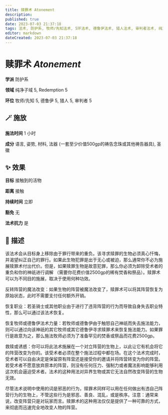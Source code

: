 ```yaml
---
title: 赎罪术 Atonement
description: 
published: true
date: 2023-07-03 21:37:18
tags: 法术, 防护系, 牧师/先知法术, 5环法术, 德鲁伊法术, 猎人法术, 审判者法术, 纯净子域, Redemption
editor: markdown
dateCreated: 2023-07-03 21:37:18
---
```


# **赎罪术** *Atonement*

**学派** 防护系 

**领域** 纯净子域 5, Redemption 5

**环位** 牧师/先知 5, 德鲁伊 5, 猎人 5, 审判者 5

## 🪄 施放

**施法时间** 1 小时

**成分** 语言, 姿势, 材料, 法器 (一套至少价值500gp的祷告念珠或其他祷告器具), 圣徽

## ✨ 效果 

**目标** 接触到的活物 

**距离** 接触  

**持续时间** 立即 

**豁免** 无

**法术抗力** 是

## 📖 描述

该法术会从目标身上移除由于罪行带来的重负。该寻求赎罪的生物必须真心忏悔，并渴望纠正自己的罪行。如果此生物犯罪是出于无心或被迫，那么通常你不必为施展赎罪术付出代价。但是，如果赎罪生物是故意犯罪，那么你必须为卸除受术者的重负和你的神祇进行调解 （需要你花费价值2500gp的稀有焚香和祭品）。赎罪术可以为不同目的施展，取决于使用何种功效。

反转阵营的魔法改变：如果生物的阵营被魔法改变了，赎罪术可以将其阵营恢复为原始状态，此时不需要支付任何额外开销。

恢复职业：若圣骑士或其他职业由于进行了违背阵营的行为而导致自身失去职业特性，那么可以通过该法术恢复。

恢复牧师或德鲁伊法术力量：若牧师或德鲁伊由于触怒自己神祇而失去施法能力，则可以通过向该神祇的其它牧师或其它德鲁伊寻求赎罪术来恢复施法能力。如果罪行是故意为之，那么施法牧师必须为了准备罕见的焚香或祭品而花费2500gp。

救赎或诱惑：你可以将此法术施展在一个对立阵营的生物上，以此让它有机会将它的阵营改变为你的。该受术者必须在整个施法过程中都在场。在这个法术完成时，受术者可以自由决定是保留原有阵营还是接受你的邀请并将阵营转变为你的阵营。若受术者不愿意放弃原本的阵营，则没有任何压力、强制力或者魔法影响能够利用这次机会逼迫受术者。法术的这种用法对异界生物或其它无法自然改变阵营的生物无效。

尽管法术说明中使用的词是邪恶的行为，赎罪术同样可以用在任何做出有违自己阵营行为的生物上，不管这些行为是邪恶、善良、混乱，或是秩序。注意：通常来说，改变阵营只是对玩家而言。赎罪术的这种用法仅仅是提供了一种可靠的方式，来彻底而迅速完全地改变人物的阵营。
    